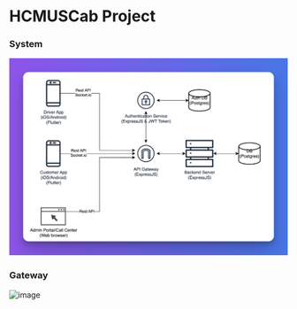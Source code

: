 # HCMUSCab Project

### System

![image](/screenshots/arc.png)

### Gateway

![image](/api-gateway/arkit.png)
